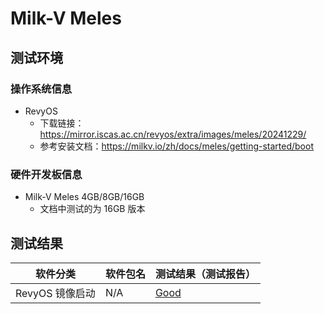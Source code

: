 # Milk-V Meles

## 测试环境

### 操作系统信息

- RevyOS
    - 下载链接：https://mirror.iscas.ac.cn/revyos/extra/images/meles/20241229/
    - 参考安装文档：https://milkv.io/zh/docs/meles/getting-started/boot

### 硬件开发板信息

- Milk-V Meles 4GB/8GB/16GB
    - 文档中测试的为 16GB 版本

## 测试结果

| 软件分类        | 软件包名 | 测试结果（测试报告） |
| --------------- | -------- | -------------------- |
| RevyOS 镜像启动 | N/A      | [Good][RevyOS]        |

[RevyOS]: ./RevyOS/README_zh.md
